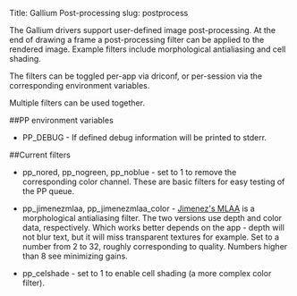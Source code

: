 Title: Gallium Post-processing
slug: postprocess

The Gallium drivers support user-defined image post-processing.
At the end of drawing a frame a post-processing filter can be applied to
the rendered image.
Example filters include morphological antialiasing and cell shading.

The filters can be toggled per-app via driconf, or per-session via the
corresponding environment variables.

Multiple filters can be used together.

##PP environment variables

* PP_DEBUG - If defined debug information will be printed to stderr.

##Current filters

* pp_nored, pp_nogreen, pp_noblue - set to 1 to remove the corresponding color channel.
These are basic filters for easy testing of the PP queue.

* pp_jimenezmlaa, pp_jimenezmlaa_color - [Jimenez's MLAA][1]
is a morphological antialiasing filter.
The two versions use depth and color data, respectively.
Which works better depends on the app - depth will not blur text, but it will
miss transparent textures for example.
Set to a number from 2 to 32, roughly corresponding to quality.
Numbers higher than 8 see minimizing gains.

* pp_celshade - set to 1 to enable cell shading (a more complex color filter).

[1]: https://www.iryokufx.com/mlaa/

